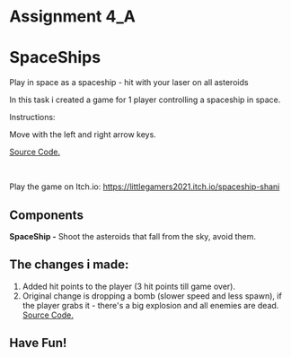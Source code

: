# Assignment 4_A
# SpaceShips
Play in space as a spaceship - hit with your laser on all asteroids


In this task i created a game for 1 player controlling a spaceship in space.

Instructions:

Move with the left and right arrow keys.

[Source Code.](2A_Minimap)

<br />


Play the game on Itch.io:
https://littlegamers2021.itch.io/spaceship-shani

## Components
**SpaceShip -** Shoot the asteroids that fall from the sky, avoid them.
## The changes i made: 
1) Added hit points to the player (3 hit points till game over).
2) Original change is dropping a bomb (slower speed and less spawn),
  if the player grabs it - there's a big explosion and all enemies are dead.
  [Source Code.](2A_Minimap/Assets/walk.cs)

## **Have Fun!**
